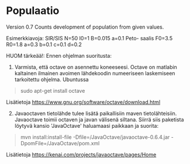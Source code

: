 Populaatio
==========
Version  0.7
Counts development of population from given values.

Esimerkkiavoja: SIR/SIS N=50 I0=1 B=0.015 a=0.1
Peto- saalis  F0=3.5 R0=1.8 a=0.3 b=0.1 c=0.1 d=0.2

HUOM tärkeää!:
Ennen ohjelman suoritusta:


1. Varmista, että octave on asennettu koneeseesi. Octave on matlabin kaltainen ilmainen avoimen lähdekoodin numeeriseen laskemiseen tarkoitettu ohjelma. Ubuntussa 

>sudo apt-get install octave

Lisätietoja <https://www.gnu.org/software/octave/download.html>

2. Javaoctaven tietolähde tulee lisätä paikallisiin maven tietolähteisiin. Javaoctave toimii octaven ja javan välisenä siltana. Siirrä siis paketista löytyvä kansio 'JavaOctave' haluamaasi paikkaan ja suorita:

>mvn install:install-file -Dfile=<oma polku>/JavaOctave/javaoctave-0.6.4.jar -DpomFile=<oma polku>/JavaOctave/pom.xml

Lisätietoja <https://kenai.com/projects/javaoctave/pages/Home>
